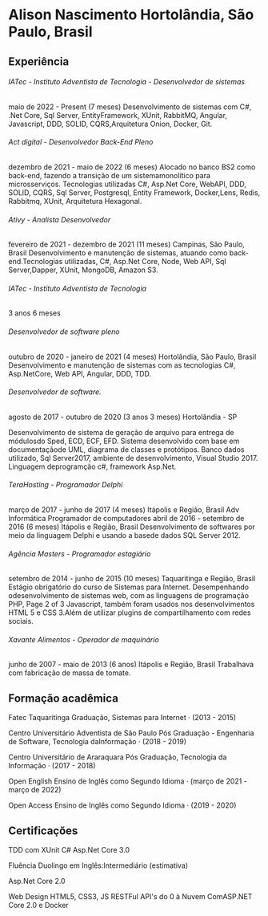 # Alison Nascimento Hortolândia, São Paulo, Brasil

## Experiência

###### IATec - Instituto Adventista de Tecnologia - Desenvolvedor de sistemas

maio de 2022 - Present (7 meses)
Desenvolvimento de sistemas com C#, .Net Core, Sql Server, EntityFramework, XUnit, RabbitMQ, Angular, Javascript, DDD, SOLID, CQRS,Arquitetura Onion, Docker, Git.

###### Act digital - Desenvolvedor Back-End Pleno

dezembro de 2021 - maio de 2022 (6 meses)
Alocado no banco BS2 como back-end, fazendo a transição de um sistemamonolítico para microsserviços. Tecnologias utilizadas C#, Asp.Net Core, WebAPI, DDD, SOLID, CQRS, Sql Server, Postgresql, Entity Framework, Docker,Lens, Redis, Rabbitmq, XUnit, Arquitetura Hexagonal.

###### Ativy - Analista Desenvolvedor

fevereiro de 2021 - dezembro de 2021 (11 meses)
Campinas, São Paulo, Brasil
Desenvolvimento e manutenção de sistemas, atuando como back-end.Tecnologias utilizadas, C#, Asp.Net Core, Node, Web API, Sql Server,Dapper, XUnit, MongoDB, Amazon S3.

###### IATec - Instituto Adventista de Tecnologia

3 anos 6 meses
###### Desenvolvedor de software pleno

outubro de 2020 - janeiro de 2021 (4 meses)
Hortolândia, São Paulo, Brasil
Desenvolvimento e manutenção de sistemas com as tecnologias C#, Asp.NetCore, Web API, Angular, DDD, TDD.

###### Desenvolvedor de software.

agosto de 2017 - outubro de 2020 (3 anos 3 meses)
Hortolândia - SP

Desenvolvimento de sistema de geração de arquivo para entrega de módulosdo Sped, ECD, ECF, EFD. Sistema desenvolvido com base em documentaçãode UML, diagrama de classes e protótipos. Banco dados utilizado, Sql Server2017, ambiente de desenvolvimento, Visual Studio 2017. Linguagem deprogramção c#, framework Asp.Net.

###### TeraHosting - Programador Delphi

março de 2017 - junho de 2017 (4 meses)
Itápolis e Região, Brasil
Adv Informática
Programador de computadores
abril de 2016 - setembro de 2016 (6 meses)
Itápolis e Região, Brasil
Desenvolvimento de softwares por meio da linguagem Delphi e usando a basede dados SQL Server 2012.

###### Agência Masters - Programador estagiário

setembro de 2014 - junho de 2015 (10 meses)
Taquaritinga e Região, Brasil
Estágio obrigatório do curso de Sistemas para Internet. Desempenhando odesenvolvimento de sistemas web, com as linguagens de programação PHP,
Page 2 of 3
Javascript, também foram usados nos desenvolvimentos HTML 5 e CSS 3.Além de utilizar plugins de compartilhamento com redes sociais.

###### Xavante Alimentos - Operador de maquinário

junho de 2007 - maio de 2013 (6 anos)
Itápolis e Região, Brasil
Trabalhava com fabricação de massa de tomate.

## Formação acadêmica

Fatec Taquaritinga
Graduação, Sistemas para Internet · (2013 - 2015)

Centro Universitário Adventista de São Paulo
Pós Graduação - Engenharia de Software, Tecnologia daInformação · (2018 - 2019)

Centro Universitário de Araraquara
Pós Graduação, Tecnologia da Informação · (2017 - 2018)

Open English
Ensino de Inglês como Segundo Idioma · (março de 2021 - março de 2022)

Open Access
Ensino de Inglês como Segundo Idioma · (2019 - 2020)

## Certificações

TDD com XUnit C# Asp.Net Core 3.0

Fluência Duolingo em Inglês:Intermediário (estimativa)

Asp.Net Core 2.0

Web Design HTML5, CSS3, JS
RESTFul API's do 0 à Nuvem ComASP.NET Core 2.0 e Docker

